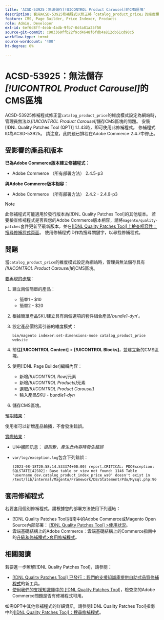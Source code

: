 ```yaml
---
title: 'ACSD-53925：無法儲存[!UICONTROL Product Carousel]的CMS區塊'
description: 套用ACSD-53925修補程式以修正將「catalog_product_price」的維度模式設為網站時，管理員無法透過產品輪播儲存CMS區塊的Adobe Commerce問題。
feature: CMS, Page Builder, Price Indexer, Products
role: Admin, Developer
exl-id: 6ef6d8ff-4ebb-4adb-9fb7-0d4a81a25f50
source-git-commit: c903360ffb22f9cd4648f6fdb4a812cb61cd90c5
workflow-type: tm+mt
source-wordcount: '400'
ht-degree: 0%

---
```


# ACSD-53925：無法儲存&#x200B;*[!UICONTROL Product Carousel]*&#x200B;的CMS區塊

ACSD-53925修補程式修正當`catalog_product_price`的維度模式設定為網站時，管理員無法以&#x200B;*[!UICONTROL Product Carousel]*&#x200B;儲存CMS區塊的問題。 安裝[!DNL Quality Patches Tool (QPT)] 1.1.43時，即可使用此修補程式。 修補程式ID為ACSD-53925。 請注意，此問題已排程在Adobe Commerce 2.4.7中修正。

## 受影響的產品和版本

**已為Adobe Commerce版本建立修補程式：**

* Adobe Commerce （所有部署方法） 2.4.5-p3

**與Adobe Commerce版本相容：**

* Adobe Commerce （所有部署方法） 2.4.2 - 2.4.6-p3

>[!NOTE]
>
>此修補程式可能適用於發行版本為[!DNL Quality Patches Tool]的其他版本。 若要檢查修補程式是否與您的Adobe Commerce版本相容，請將`magento/quality-patches`套件更新至最新版本，並在[[!DNL Quality Patches Tool]上檢查相容性：搜尋修補程式頁面](https://experienceleague.adobe.com/tools/commerce-quality-patches/index.html)。 使用修補程式ID作為搜尋關鍵字，以尋找修補程式。

## 問題

當`catalog_product_price`的維度模式設定為網站時，管理員無法儲存具有&#x200B;*[!UICONTROL Product Carousel]*&#x200B;的CMS區塊。

<u>要再現的步驟</u>：

1. 建立兩個簡單的產品：
   * 簡單1 - $10
   * 簡單2 - $20
1. 根據簡單產品SKU建立具有兩個選項的套件組合產品&#39;*bundle1-dyn*&#39;。
1. 設定產品價格索引器的維度模式：

   `bin/magento indexer:set-dimensions-mode catalog_product_price website`

1. 前往&#x200B;**[!UICONTROL Content]** > **[!UICONTROL Blocks]**，並建立新的CMS區塊。
1. 使用[!DNL Page Builder]編輯內容：
   * 新增&#x200B;*[!UICONTROL Row]*&#x200B;元素
   * 新增&#x200B;*[!UICONTROL Products]*&#x200B;元素
   * 選取&#x200B;*[!UICONTROL Product Carousel]*
   * 輸入產品SKU - *bundle1-dyn*
1. 儲存CMS區塊。

<u>預期結果</u>：

使用者可以新增產品輪播，不會發生錯誤。

<u>實際結果</u>：

* UI中擲回訊息： *很抱歉，產生此內容時發生錯誤*
* `var/log/exception.log`包含下列錯誤：

  ```
  [2023-08-18T20:58:14.533374+00:00] report.CRITICAL: PDOException: SQLSTATE[42S02]: Base table or view not found: 1146 Table 'username_dev.catalog_product_index_price_ws0' doesn't exist in /test/lib/internal/Magento/Framework/DB/Statement/Pdo/Mysql.php:90
  ```

## 套用修補程式

若要套用個別修補程式，請根據您的部署方法使用下列連結：

* [!DNL Quality Patches Tool]指南中的Adobe Commerce或Magento Open Source內部部署： [[!DNL Quality Patches Tool] >使用狀況](https://experienceleague.adobe.com/docs/commerce-operations/tools/quality-patches-tool/usage.html)。
* 雲端基礎結構上的Adobe Commerce：雲端基礎結構上的Commerce指南中的[升級和修補程式>套用修補程式](https://experienceleague.adobe.com/docs/commerce-cloud-service/user-guide/develop/upgrade/apply-patches.html)。

## 相關閱讀

若要進一步瞭解[!DNL Quality Patches Tool]，請參閱：

* [[!DNL Quality Patches Tool] 已發行：我們的支援知識庫提供自助式品質修補程式](/help/announcements/adobe-commerce-announcements/magento-quality-patches-released-new-tool-to-self-serve-quality-patches.md)的新工具。
* [使用我們的支援知識庫中的 [!DNL Quality Patches Tool]](/help/support-tools/patches-available-in-qpt-tool/check-patch-for-magento-issue-with-magento-quality-patches.md)，檢查您的Adobe Commerce問題是否有修補程式可用。

如需QPT中其他修補程式的詳細資訊，請參閱[!DNL Quality Patches Tool]指南中的[[!DNL Quality Patches Tool]：搜尋修補程式](https://experienceleague.adobe.com/tools/commerce-quality-patches/index.html)。
